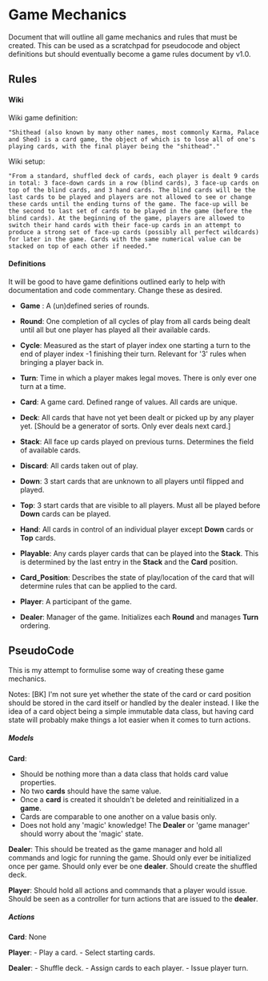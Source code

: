 # Game Mechanics #

Document that will outline all game mechanics and rules that must be created. This can be used as a scratchpad for pseudocode and object definitions but should eventually become a game rules document by v1.0.

## Rules ##

#### Wiki ####

Wiki game definition:

    "Shithead (also known by many other names, most commonly Karma, Palace and Shed) is a card game, the object of which is to lose all of one's playing cards, with the final player being the "shithead"."

Wiki setup:

    "From a standard, shuffled deck of cards, each player is dealt 9 cards in total: 3 face-down cards in a row (blind cards), 3 face-up cards on top of the blind cards, and 3 hand cards. The blind cards will be the last cards to be played and players are not allowed to see or change these cards until the ending turns of the game. The face-up will be the second to last set of cards to be played in the game (before the blind cards). At the beginning of the game, players are allowed to switch their hand cards with their face-up cards in an attempt to produce a strong set of face-up cards (possibly all perfect wildcards) for later in the game. Cards with the same numerical value can be stacked on top of each other if needed."

#### Definitions ####

It will be good to have game definitions outlined early to help with documentation and code commentary. Change these as desired.

- __Game__ : A (un)defined series of rounds.

- __Round__: One completion of all cycles of play from all cards being dealt until all but one player has played all their available cards.

- __Cycle__: Measured as the start of player index one starting a turn to the end of player index -1 finishing their turn. Relevant for '3' rules when bringing a player back in.

- __Turn__: Time in which a player makes legal moves. There is only ever one turn at a time.

- __Card__: A game card. Defined range of values. All cards are unique.

- __Deck__: All cards that have not yet been dealt or picked up by any player yet. [Should be a generator of sorts. Only ever deals next card.]

- __Stack__: All face up cards played on previous turns. Determines the field of available cards.

- __Discard__: All cards taken out of play.

- __Down__: 3 start cards that are unknown to all players until flipped and played.

- __Top__: 3 start cards that are visible to all players. Must all be played before __Down__ cards can be played.

- __Hand__: All cards in control of an individual player except __Down__ cards or __Top__ cards.

- __Playable__: Any cards player cards that can be played into the __Stack__. This is determined by the last entry in the __Stack__ and the __Card__ position.

- __Card_Position__: Describes the state of play/location of the card that will determine rules that can be applied to the card.

- __Player__: A participant of the game.

- __Dealer__: Manager of the game. Initializes each __Round__ and manages __Turn__ ordering.

## PseudoCode ##

This is my attempt to formulise some way of creating these game mechanics.

Notes: [BK] I'm not sure yet whether the state of the card or card position should be stored in the card itself or handled by the dealer instead. I like the idea of a card object being a simple immutable data class, but having card state will probably make things a lot easier when it comes to turn actions.

##### Models #####

__Card__:
- Should be nothing more than a data class that holds card value properties.
- No two __cards__ should have the same value.
- Once a __card__ is created it shouldn't be deleted and reinitialized in a __game__.
- Cards are comparable to one another on a value basis only.
- Does not hold any 'magic' knowledge! The __Dealer__ or 'game manager' should worry about the 'magic' state.

__Dealer__: This should be treated as the game manager and hold all commands and logic for running the game. Should only ever be initialized once per game. Should only ever be one __dealer__. Should create the shuffled deck.

__Player__: Should hold all actions and commands that a player would issue. Should be seen as a controller for turn actions that are issued to the __dealer__.


##### Actions #####

__Card__: None

__Player__:
    - Play a card.
    - Select starting cards.

__Dealer__:
    - Shuffle deck.
    - Assign cards to each player.
    - Issue player turn.




